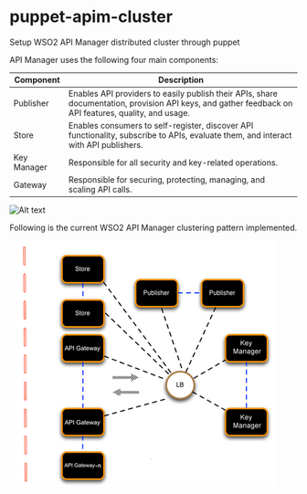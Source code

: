 # puppet-apim-cluster

Setup WSO2 API Manager distributed cluster through puppet

API Manager uses the following four main components:

| Component | Description |
| ------------- | ------------- |
| Publisher | Enables API providers to easily publish their APIs, share documentation, provision API keys, and gather feedback on API features, quality, and usage. |
| Store | Enables consumers to self-register, discover API functionality, subscribe to APIs, evaluate them, and interact with API publishers. |
| Key Manager | Responsible for all security and key-related operations. |
| Gateway | Responsible for securing, protecting, managing, and scaling API calls. |

![Alt text](apimcluster.png?raw=true "Basic distributed setup")

Following is the current WSO2 API Manager clustering pattern implemented.

![Alt text](CurrentAPIMClusterPattern.jpg?raw=true "Current clustering pattern")
